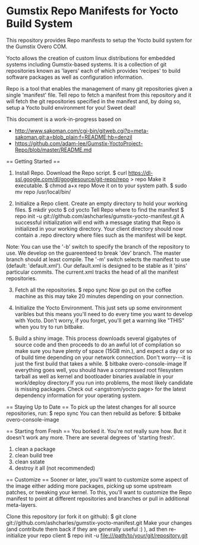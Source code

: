 Gumstix Repo Manifests for Yocto Build System
=============================================
This repository provides Repo manifests to setup the Yocto build system for
the Gumstix Overo COM.

Yocto allows the creation of custom linux distributions for embedded systems
including Gumstix-based systems.  It is a collection of git repositories known
as 'layers' each of which provides 'recipes' to build software packages as well
as configuration information.

Repo is a tool that enables the management of many git repositories given a
single 'manifest' file.  Tell repo to fetch a manifest from this repository and
it will fetch the git repositories specified in the manifest and, by doing so,
setup a Yocto build environment for you!  Sweet deal!

This document is a work-in-progress based on
 * http://www.sakoman.com/cgi-bin/gitweb.cgi?p=meta-sakoman.git;a=blob_plain;f=README;hb=denzil
 * https://github.com/adam-lee/Gumstix-YoctoProject-Repo/blob/master/README.md

== Getting Started ==
1. Install Repo.
Download the Repo script.
 $ curl https://dl-ssl.google.com/dl/googlesource/git-repo/repo > repo
Make it executable.
 $ chmod a+x repo
Move it on to your system path.
 $ sudo mv repo /usr/local/bin/

2. Initialize a Repo client.
Create an empty directory to hold your working files.
 $ mkdir yocto
 $ cd yocto
Tell Repo where to find the manifest
 $ repo init -u git://github.com/ashcharles/gumstix-yocto-manifest.git
A successful initialization will end with a message stating that Repo is initialized in your working directory. Your client directory should now contain a .repo directory where files such as the manifest will be kept.

Note: You can use the '-b' switch to specify the branch of the repository to use.  We develop on the guareenteed to break 'dev' branch.  The master branch should at least compile. The '-m' switch selects the manifest to use (default: 'default.xml').  Our default.xml is designed to be stable as it 'pins' particular commits.  The current.xml tracks the head of all the manifest repositories.

3. Fetch all the repositories.
 $ repo sync
Now go put on the coffee machine as this may take 20 minutes depending on your connection.

4. Initialize the Yocto Environment.  This just sets up some environment varibles but this means you'll need to do every time you want to develop with Yocto. Don't worry, if you forget, you'll get a warning like "THIS" when you try to run bitbake.

5. Build a shiny image.  This process downloads several gigabytes of source code and then proceeds to do an awful lot of compilation so make sure you have plenty of space (15GB min.), and expect a day or so of build time depending on your network connection.  Don't worry---it is just the first build that takes a while.
 $ bitbake overo-console-image
If everything goes well, you should have a compressed root filesystem tarball as well as kernel and bootloader binaries available in your work/deploy directory.If you run into problems, the most likely candidate is missing packages.  Check out <angstrom/yocto page> for the latest dependency information for your operating system. 

== Staying Up to Date ==
To pick up the latest changes for all source repositories, run:
 $ repo sync
You can then rebuild as before:
 $ bitbake overo-console-image

== Starting from Fresh ==
You borked it.  You're not really sure how.  But it doesn't work any more. There are several degrees of 'starting fresh'.
1. clean a package
2. clean build tree
3. clean sstate
4. destroy it all (not recommended)

== Customize ==
Sooner or later, you'll want to customize some aspect of the image either adding more packages, picking up some upstream patches, or tweaking your kernel.  To this, you'll want to customize the Repo manifest to point at different repositories and branches or pull in additional meta-layers.

Clone this repository (or fork it on github):
 $ git clone git://github.com/ashcharles/gumstix-yocto-manifest.git
Make your changes (and contribute them back if they are generally useful :) ), ad then re-initialize your repo client
 $ repo init -u <file:///path/to/your/git/repository.git>

